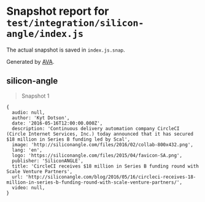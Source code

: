# Snapshot report for `test/integration/silicon-angle/index.js`

The actual snapshot is saved in `index.js.snap`.

Generated by [AVA](https://avajs.dev).

## silicon-angle

> Snapshot 1

    {
      audio: null,
      author: 'Kyt Dotson',
      date: '2016-05-16T12:00:00.000Z',
      description: 'Continuous delivery automation company CircleCI (Circle Internet Services, Inc.) today announced that it has secured $18 million in Series B funding led by Scal',
      image: 'http://siliconangle.com/files/2016/02/collab-800x432.png',
      lang: 'en',
      logo: 'https://siliconangle.com/files/2015/04/favicon-SA.png',
      publisher: 'SiliconANGLE',
      title: 'CircleCI receives $18 million in Series B funding round with Scale Venture Partners',
      url: 'http://siliconangle.com/blog/2016/05/16/circleci-receives-18-million-in-series-b-funding-round-with-scale-venture-partners/',
      video: null,
    }
